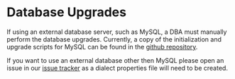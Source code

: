 Database Upgrades
=================
If using an external database server, such as MySQL, a DBA must manually perform
the database upgrades. Currently, a copy of the initialization and upgrade scripts
for MySQL can be found in the [github repository](https://github.com/jeremylong/DependencyCheck/tree/master/dependency-check-core/src/main/resources/data).

If you want to use an external database other then MySQL please open an issue in our [issue tracker](https://github.com/jeremylong/DependencyCheck/issues)
as a dialect properties file will need to be created.